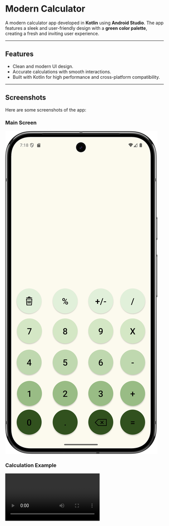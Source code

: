 # Modern Calculator

A modern calculator app developed in **Kotlin** using **Android Studio**. The app features a sleek and user-friendly design with a **green color palette**, creating a fresh and inviting user experience.

---

## Features
- Clean and modern UI design.
- Accurate calculations with smooth interactions.
- Built with Kotlin for high performance and cross-platform compatibility.

---

## Screenshots
Here are some screenshots of the app:

### Main Screen
![Main Screen](app/src/main/res/drawable/main_screen.png)

### Calculation Example
![Calculation Example](app/src/main/res/raw/video.webm)
